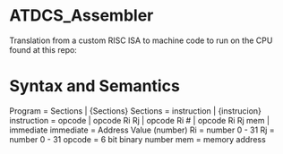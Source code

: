 # ATDCS_Assembler
 Translation from a custom RISC ISA to machine code to run on the CPU found at this repo:



# Syntax and Semantics
 Program = Sections | {Sections}
 Sections = instruction | {instrucion}
 instruction = opcode | opcode Ri Rj | opcode Ri # | opcode Ri Rj mem | immediate
 immediate = Address Value (number)
 Ri = number 0 - 31
 Rj = number 0 - 31
 opcode = 6 bit binary number
 mem = memory address
